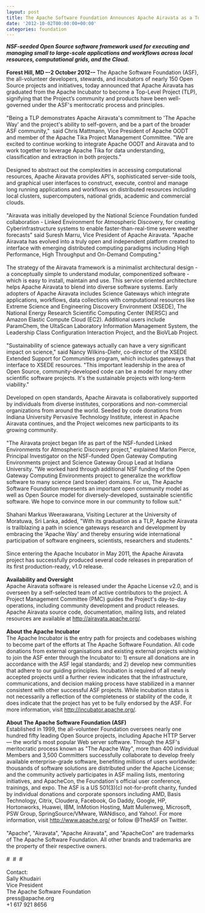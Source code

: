 ```yaml
---
layout: post
title: The Apache Software Foundation Announces Apache Airavata as a Top-Level Project
date: '2012-10-02T00:00:00+00:00'
categories: foundation
---
```

<div><b><i>NSF-seeded Open Source software framework used for executing and managing small to large-scale applications and workflows across local resources, computational grids, and the Cloud.</i></b></div> 
  <div><br /></div> 
  <div><b>Forest Hill, MD –-2 October 2012-–</b> The Apache Software Foundation (ASF), the all-volunteer developers, stewards, and incubators of nearly 150 Open Source projects and initiatives, today announced that Apache Airavata has graduated from the Apache Incubator to become a Top-Level Project (TLP), signifying that the Project’s community and products have been well-governed under the ASF's meritocratic process and principles.</div> 
  <div><br /></div> 
  <div>&quot;Being a TLP demonstrates Apache Airavata's commitment to 'The Apache Way' and the project's ability to self-govern, and be a part of the broader ASF community,&quot; &nbsp;said Chris Mattmann, Vice President of Apache OODT and member of the Apache Tika Project Management Committee. &quot;We are excited to continue working to integrate Apache OODT and Airavata and to work together to leverage Apache Tika for data understanding, classification and extraction in both projects.&quot;</div> 
  <div><br /></div> 
  <div>Designed to abstract out the complexities in accessing computational resources, Apache Airavata provides API's, sophisticated server-side tools, and graphical user interfaces to construct, execute, control and manage long running applications and workflows on distributed resources including local clusters, supercomputers, national grids, academic and commercial clouds.</div> 
  <div><br /></div> 
  <div>&quot;Airavata was initially developed by the National Science Foundation funded collaboration - Linked Environment for Atmospheric Discovery, for creating Cyberinfrastructure systems to enable faster-than-real-time severe weather forecasts&quot; said Suresh Marru, Vice President of Apache Airavata. &quot;Apache Airavata has evolved into a truly open and independent platform created to interface with emerging distributed computing paradigms including High Performance, High Throughput and On-Demand Computing.&quot;</div> 
  <div><br /></div> 
  <div>The strategy of the Airavata framework is a minimalist architectural design - a conceptually simple to understand modular, componentized software - which is easy to install, maintain and use. This service oriented architecture helps Apache Airavata to blend into diverse software systems. Early adopters of Apache Airavata includes Science Gateways which integrate applications, workflows, data collections with computational resources like Extreme Science and Engineering Discovery Environment (XSEDE), The National Energy Research Scientific Computing Center (NERSC) and Amazon Elastic Compute Cloud (EC2). Additional users include ParamChem, the UltaScan Laboratory Information Management System, the Leadership Class Configuration Interaction Project, and the BioVLab Project.</div> 
  <div><br /></div> 
  <div>&quot;Sustainability of science gateways actually can have a very significant impact on science,&quot; said Nancy Wilkins-Diehr, co-director of the XSEDE Extended Support for Communities program, which includes gateways that interface to XSEDE resources. &quot;This important leadership in the area of Open Source, community-developed code can be a model for many other scientific software projects. It's the sustainable projects with long-term viability.&quot;</div> 
  <div><br /></div> 
  <div>Developed on open standards, Apache Airavata is collaboratively supported by individuals from diverse institutes, corporations and non-commercial organizations from around the world. Seeded by code donations from Indiana University Pervasive Technology Institute, interest in Apache Airavata continues, and the Project welcomes new participants to its growing community.</div> 
  <div><br /></div> 
  <div>&quot;The Airavata project began life as part of the NSF-funded Linked Environments for Atmospheric Discovery project,&quot; explained Marlon Pierce, Principal Investigator on the NSF-funded Open Gateway Computing Environments project and Science Gateway Group Lead at Indiana University. &quot;We worked hard through additional NSF funding of the Open Gateway Computing Environments project to generalize the workflow software to many science (and broader) domains. For us, The Apache Software Foundation represents an important open community model as well as Open Source model for diversely-developed, sustainable scientific software. We hope to convince more in our community to follow suit.&quot;</div> 
  <div><br /></div> 
  <div>Shahani Markus Weerawarana, Visiting Lecturer at the University of Moratuwa, Sri Lanka, added, &quot;With its graduation as a TLP, Apache Airavata is trailblazing a path in science gateways research and development by embracing the 'Apache Way' and thereby ensuring wide international participation of software engineers, scientists, researchers and students.&quot;&nbsp;</div> 
  <div><br /></div> 
  <div>Since entering the Apache Incubator in May 2011, the Apache Airavata project has successfully produced several code releases in preparation of its first production-ready, v1.0 release.</div> 
  <div><br /></div> 
  <div><b>Availability and Oversight</b></div> 
  <div>Apache Airavata software is released under the Apache License v2.0, and is overseen by a self-selected team of active contributors to the project. A Project Management Committee (PMC) guides the Project's day-to-day operations, including community development and product releases. Apache Airavata source code, documentation, mailing lists, and related resources are available at <a href="http://airavata.apache.org/">http://airavata.apache.org/</a>.</div> 
  <div><br /></div> 
  <div><b>About the Apache Incubator</b></div> 
  <div>The Apache Incubator is the entry path for projects and codebases wishing to become part of the efforts at The Apache Software Foundation. All code donations from external organisations and existing external projects wishing to join the ASF enter through the Incubator to: 1) ensure all donations are in accordance with the ASF legal standards; and 2) develop new communities that adhere to our guiding principles. Incubation is required of all newly accepted projects until a further review indicates that the infrastructure, communications, and decision making process have stabilized in a manner consistent with other successful ASF projects. While incubation status is not necessarily a reflection of the completeness or stability of the code, it does indicate that the project has yet to be fully endorsed by the ASF. For more information, visit <a href="http://incubator.apache.org/">http://incubator.apache.org/</a>.</div> 
  <div><br /></div> 
  <div><b>About The Apache Software Foundation (ASF)</b></div> 
  <div>Established in 1999, the all-volunteer Foundation oversees nearly one hundred fifty leading Open Source projects, including Apache HTTP Server — the world's most popular Web server software. Through the ASF's meritocratic process known as &quot;The Apache Way&quot;, more than 400 individual Members and 3,500 Committers successfully collaborate to develop freely available enterprise-grade software, benefiting millions of users worldwide: thousands of software solutions are distributed under the Apache License; and the community actively participates in ASF mailing lists, mentoring initiatives, and ApacheCon, the Foundation's official user conference, trainings, and expo. The ASF is a US 501(3)(c) not-for-profit charity, funded by individual donations and corporate sponsors including AMD, Basis Technology, Citrix, Cloudera, Facebook, Go Daddy, Google, HP, Hortonworks, Huawei, IBM, InMotion Hosting, Matt Mullenweg, Microsoft, PSW Group, SpringSource/VMware, WANdisco, and Yahoo!. For more information, visit <a href="http://www.apache.org/">http://www.apache.org/</a> or follow @TheASF on Twitter.</div> 
  <div><br /></div> 
  <div>&quot;Apache&quot;, &quot;Airavata&quot;, &quot;Apache Airavata&quot;, and &quot;ApacheCon&quot; are trademarks of The Apache Software Foundation. All other brands and trademarks are the property of their respective owners.</div> 
  <div><br /></div> 
  <div># &nbsp;# &nbsp;#</div> 
  <div><br /></div> 
  <div>Contact:</div> 
  <div>Sally Khudairi</div> 
  <div>Vice President</div> 
  <div>The Apache Software Foundation</div> 
  <div>press@apache.org</div> 
  <div>+1 617 921 8656</div>
